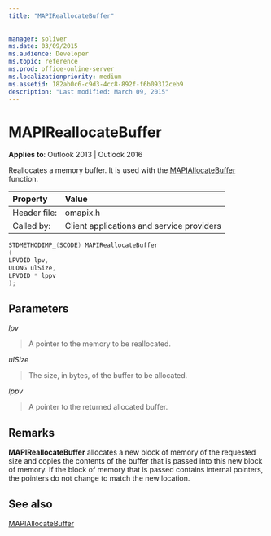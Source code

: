 ```yaml
---
title: "MAPIReallocateBuffer"
 
 
manager: soliver
ms.date: 03/09/2015
ms.audience: Developer
ms.topic: reference
ms.prod: office-online-server
ms.localizationpriority: medium
ms.assetid: 182ab0c6-c9d3-4cc8-892f-f6b09312ceb9
description: "Last modified: March 09, 2015"
---
```


# MAPIReallocateBuffer

  
  
**Applies to**: Outlook 2013 | Outlook 2016 
  
Reallocates a memory buffer. It is used with the [MAPIAllocateBuffer](mapiallocatebuffer.md) function. 
  
|Property|Value|
|:-----|:-----|
|Header file:  <br/> |omapix.h  <br/> |
|Called by:  <br/> |Client applications and service providers  <br/> |
   
```cpp
STDMETHODIMP_(SCODE) MAPIReallocateBuffer
(
LPVOID lpv, 
ULONG ulSize, 
LPVOID * lppv
);
```

## Parameters

 _lpv_
  
> A pointer to the memory to be reallocated.
    
 _ulSize_
  
> The size, in bytes, of the buffer to be allocated.
    
 _lppv_
  
> A pointer to the returned allocated buffer.
    
## Remarks

 **MAPIReallocateBuffer** allocates a new block of memory of the requested size and copies the contents of the buffer that is passed into this new block of memory. If the block of memory that is passed contains internal pointers, the pointers do not change to match the new location. 
  
## See also



[MAPIAllocateBuffer](mapiallocatebuffer.md)

